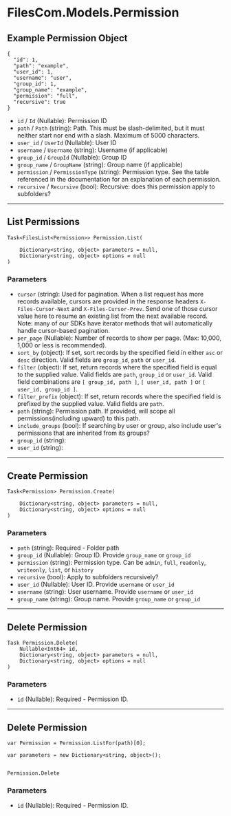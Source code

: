 # FilesCom.Models.Permission

## Example Permission Object

```
{
  "id": 1,
  "path": "example",
  "user_id": 1,
  "username": "user",
  "group_id": 1,
  "group_name": "example",
  "permission": "full",
  "recursive": true
}
```

* `id` / `Id`  (Nullable<Int64>): Permission ID
* `path` / `Path`  (string): Path. This must be slash-delimited, but it must neither start nor end with a slash. Maximum of 5000 characters.
* `user_id` / `UserId`  (Nullable<Int64>): User ID
* `username` / `Username`  (string): Username (if applicable)
* `group_id` / `GroupId`  (Nullable<Int64>): Group ID
* `group_name` / `GroupName`  (string): Group name (if applicable)
* `permission` / `PermissionType`  (string): Permission type.  See the table referenced in the documentation for an explanation of each permission.
* `recursive` / `Recursive`  (bool): Recursive: does this permission apply to subfolders?


---

## List Permissions

```
Task<FilesList<Permission>> Permission.List(
    
    Dictionary<string, object> parameters = null,
    Dictionary<string, object> options = null
)
```

### Parameters

* `cursor` (string): Used for pagination.  When a list request has more records available, cursors are provided in the response headers `X-Files-Cursor-Next` and `X-Files-Cursor-Prev`.  Send one of those cursor value here to resume an existing list from the next available record.  Note: many of our SDKs have iterator methods that will automatically handle cursor-based pagination.
* `per_page` (Nullable<Int64>): Number of records to show per page.  (Max: 10,000, 1,000 or less is recommended).
* `sort_by` (object): If set, sort records by the specified field in either `asc` or `desc` direction. Valid fields are `group_id`, `path` or `user_id`.
* `filter` (object): If set, return records where the specified field is equal to the supplied value. Valid fields are `path`, `group_id` or `user_id`. Valid field combinations are `[ group_id, path ]`, `[ user_id, path ]` or `[ user_id, group_id ]`.
* `filter_prefix` (object): If set, return records where the specified field is prefixed by the supplied value. Valid fields are `path`.
* `path` (string): Permission path.  If provided, will scope all permissions(including upward) to this path.
* `include_groups` (bool): If searching by user or group, also include user's permissions that are inherited from its groups?
* `group_id` (string): 
* `user_id` (string): 


---

## Create Permission

```
Task<Permission> Permission.Create(
    
    Dictionary<string, object> parameters = null,
    Dictionary<string, object> options = null
)
```

### Parameters

* `path` (string): Required - Folder path
* `group_id` (Nullable<Int64>): Group ID. Provide `group_name` or `group_id`
* `permission` (string): Permission type.  Can be `admin`, `full`, `readonly`, `writeonly`, `list`, or `history`
* `recursive` (bool): Apply to subfolders recursively?
* `user_id` (Nullable<Int64>): User ID.  Provide `username` or `user_id`
* `username` (string): User username.  Provide `username` or `user_id`
* `group_name` (string): Group name.  Provide `group_name` or `group_id`


---

## Delete Permission

```
Task Permission.Delete(
    Nullable<Int64> id, 
    Dictionary<string, object> parameters = null,
    Dictionary<string, object> options = null
)
```

### Parameters

* `id` (Nullable<Int64>): Required - Permission ID.


---

## Delete Permission

```
var Permission = Permission.ListFor(path)[0];

var parameters = new Dictionary<string, object>();


Permission.Delete
```

### Parameters

* `id` (Nullable<Int64>): Required - Permission ID.
